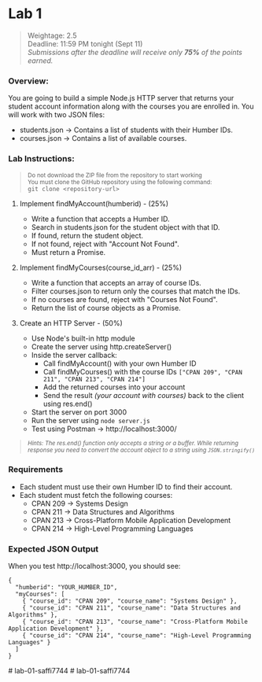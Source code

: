 # Lab 1

> Weightage: 2.5<br>
> Deadline: 11:59 PM tonight (Sept 11)<br>
> _Submissions after the deadline will receive only **75%** of the points earned._

### Overview:

You are going to build a simple Node.js HTTP server that returns your student account information along with the courses you are enrolled in. You will work with two JSON files:

- students.json → Contains a list of students with their Humber IDs.
- courses.json → Contains a list of available courses.

### Lab Instructions:

> <small>Do not download the ZIP file from the repository to start working<br>You must clone the GitHub repository using the following command:</small><br>`git clone <repository-url>`

1. Implement findMyAccount(humberid) - (25%)

   - Write a function that accepts a Humber ID.
   - Search in students.json for the student object with that ID.
   - If found, return the student object.
   - If not found, reject with "Account Not Found".
   - Must return a Promise.

2. Implement findMyCourses(course_id_arr) - (25%)

   - Write a function that accepts an array of course IDs.
   - Filter courses.json to return only the courses that match the IDs.
   - If no courses are found, reject with "Courses Not Found".
   - Return the list of course objects as a Promise.

3. Create an HTTP Server - (50%)

   - Use Node's built-in http module
   - Create the server using http.createServer()
   - Inside the server callback:
     - Call findMyAccount() with your own Humber ID
     - Call findMyCourses() with the course IDs `["CPAN 209", "CPAN 211", "CPAN 213", "CPAN 214"]`
     - Add the returned courses into your account
     - Send the result _(your account with courses)_ back to the client using res.end()
   - Start the server on port 3000
   - Run the server using `node server.js`
   - Test using Postman → http://localhost:3000/

> <small>_Hints: The res.end() function only accepts a string or a buffer. While returning response you need to convert the account object to a string using `JSON.stringify()`_</small>

### Requirements

- Each student must use their own Humber ID to find their account.
- Each student must fetch the following courses:
  - CPAN 209 → Systems Design
  - CPAN 211 → Data Structures and Algorithms
  - CPAN 213 → Cross-Platform Mobile Application Development
  - CPAN 214 → High-Level Programming Languages

### Expected JSON Output

When you test http://localhost:3000, you should see:

```
{
  "humberid": "YOUR_HUMBER_ID",
  "myCourses": [
    { "course_id": "CPAN 209", "course_name": "Systems Design" },
    { "course_id": "CPAN 211", "course_name": "Data Structures and Algorithms" },
    { "course_id": "CPAN 213", "course_name": "Cross-Platform Mobile Application Development" },
    { "course_id": "CPAN 214", "course_name": "High-Level Programming Languages" }
  ]
}
```
#   l a b - 0 1 - s a f f i 7 7 4 4  
 #   l a b - 0 1 - s a f f i 7 7 4 4  
 